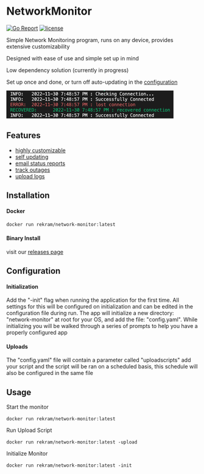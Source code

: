 # NetworkMonitor

[![Go Report](https://goreportcard.com/badge/github.com/rekram1-node/NetworkMonitor)](https://goreportcard.com/report/github.com/rekram1-node/NetworkMonitor) [![license](http://img.shields.io/badge/license-MIT-red.svg?style=flat)](https://raw.githubusercontent.com/rekram1-node/NetworkMonitor/main/LICENSE) 

Simple Network Monitoring program, runs on any device, provides extensive customizability

Designed with ease of use and simple set up in mind

Low dependency solution (currently in progress)

Set up once and done, or turn off auto-updating in the [configuration](#configuration)

![Pretty Logging Image](pretty.png)

## Features

* [highly customizable](#configuration)
* [self updating](#configuration)
* [email status reports](#configuration)
* [track outages](#usage)
* [upload logs](#uploads)

## Installation

#### Docker
```shell
docker run rekram/network-monitor:latest
```

#### Binary Install

visit our [releases page](https://github.com/rekram1-node/NetworkMonitor/releases)

## Configuration

#### Initialization

Add the "-init" flag when running the application for the first time. All settings for this will be configured on initialization and can be edited in the configuration file during run. The app will initialize a new directory: "network-monitor" at root for your OS, and add the file: "config.yaml". While initializing you will be walked through a series of prompts to help you have a properly configured app

#### Uploads

The "config.yaml" file will contain a parameter called "uploadscripts" add your script and the script will be ran on a scheduled basis, this schedule will also be configured in the same file

## Usage

Start the monitor 

```shell
docker run rekram/network-monitor:latest
```

Run Upload Script 

```shell
docker run rekram/network-monitor:latest -upload
```

Initialize Monitor 

```shell
docker run rekram/network-monitor:latest -init
```
